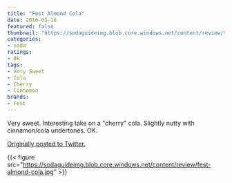 ```yaml
---
title: "Fest Almond Cola"
date: 2016-05-16
featured: false
thumbnail: "https://sodaguideimg.blob.core.windows.net/content/review/thumbs/fest-almond-cola.jpg"
categories:
- soda
ratings:
- Ok
tags:
- Very Sweet
- Cola
- Cherry
- Cinnamon
brands:
- Fest
---
```


Very sweet. Interesting take on a "cherry" cola. Slightly nutty with cinnamon/cola undertones. OK.

[Originally posted to Twitter.](https://twitter.com/Cavorter/status/732243727410814976)

{{< figure src="https://sodaguideimg.blob.core.windows.net/content/review/fest-almond-cola.jpg" >}}

